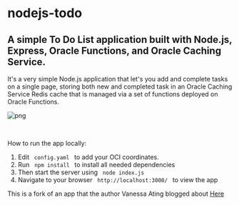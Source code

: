 # nodejs-todo

<h2> A simple To Do List application built with Node.js, Express, Oracle 
Functions, and Oracle Caching Service.</h2>

<p> It's a very simple Node.js application that let's you add and complete tasks
on a single page, storing both new and completed task in an Oracle Caching
Service Redis cache that is managed via a set of functions deployed on Oracle 
Functions. </p>

![png](todo.png?raw=true 'web todo')

<br>

<p> How to run the app locally: </p>

<ol>
<li> Edit <code> config.yaml </code> to add your OCI coordinates. </li>

<li> Run <code> npm install </code> to install all needed dependencies </li>

<li> Then start the server using <code> node index.js </code> </li>

<li> Navigate to your browser <code> http://localhost:3000/ </code> to view the app </li>
</ol>

<p> This is a fork of an app that the author Vanessa Ating blogged about <a href="https://medium.com/@atingenkay/creating-a-todo-app-with-node-js-express-8fa51f39b16f" target="_blank">Here</a>

